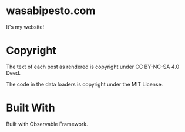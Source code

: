 # wasabipesto.com

It's my website!

# Copyright

The text of each post as rendered is copyright under CC BY-NC-SA 4.0 Deed.

The code in the data loaders is copyright under the MIT License.

# Built With

Built with Observable Framework.
